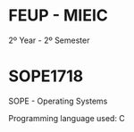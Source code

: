 # FEUP - MIEIC

2º Year - 2º Semester

# SOPE1718
SOPE - Operating Systems

Programming language used: C
